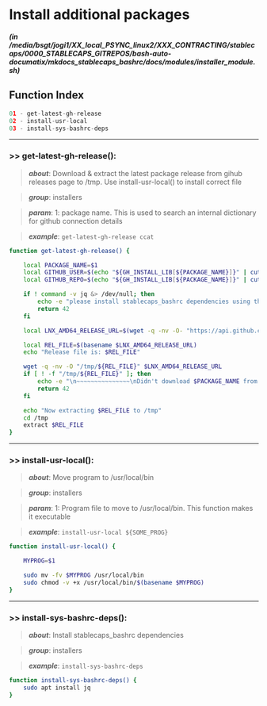 
Install additional packages
===========================


***(in /media/bsgt/jogi1/XX_local_PSYNC_linux2/XXX_CONTRACTING/stablecaps/0000_STABLECAPS_GITREPOS/bash-auto-documatix/mkdocs_stablecaps_bashrc/docs/modules/installer_module.sh)***
## Function Index


```python
01 - get-latest-gh-release
02 - install-usr-local
03 - install-sys-bashrc-deps
```

******
### >> get-latest-gh-release():


>***about***: Download & extract the latest package release from gihub releases page to /tmp. Use install-usr-local() to install correct file


>***group***: installers


>***param***: 1: package name. This is used to search an internal dictionary for github connection details


>***example***: `get-latest-gh-release ccat`


```bash
function get-latest-gh-release() {

    local PACKAGE_NAME=$1
    local GITHUB_USER=$(echo "${GH_INSTALL_LIB[${PACKAGE_NAME}]}" | cut -d, -f1)
    local GITHUB_REPO=$(echo "${GH_INSTALL_LIB[${PACKAGE_NAME}]}" | cut -d, -f2)

    if ! command -v jq &> /dev/null; then
        echo -e "please install stablecaps_bashrc dependencies using the command: \ninstall-sys-bashrc-deps"
        return 42
    fi

    local LNX_AMD64_RELEASE_URL=$(wget -q -nv -O- "https://api.github.com/repos/$GITHUB_USER/$GITHUB_REPO/releases/latest" 2>/dev/null |  jq -r '.assets[] | select(.browser_download_url | contains("linux-amd64")) | .browser_download_url')

    local REL_FILE=$(basename $LNX_AMD64_RELEASE_URL)
    echo "Release file is: $REL_FILE"

	wget -q -nv -O "/tmp/${REL_FILE}" $LNX_AMD64_RELEASE_URL
	if [ ! -f "/tmp/${REL_FILE}" ]; then
		echo -e "\n~~~~~~~~~~~~~~~\nDidn't download $PACKAGE_NAME from url:$LNX_AMD64_RELEASE_URL properly.  Where is /tmp/${REL_FILE}?"
        return 42
	fi

    echo "Now extracting $REL_FILE to /tmp"
    cd /tmp
    extract $REL_FILE
}

```




******
### >> install-usr-local():


>***about***: Move program to /usr/local/bin


>***group***: installers


>***param***: 1: Program file to move to /usr/local/bin. This function makes it executable


>***example***: `install-usr-local ${SOME_PROG}`


```bash
function install-usr-local() {

    MYPROG=$1

	sudo mv -fv $MYPROG /usr/local/bin
	sudo chmod -v +x /usr/local/bin/$(basename $MYPROG)
}

```




******
### >> install-sys-bashrc-deps():


>***about***: Install stablecaps_bashrc dependencies


>***group***: installers


>***example***: `install-sys-bashrc-deps`


```bash
function install-sys-bashrc-deps() {
    sudo apt install jq
}

```


